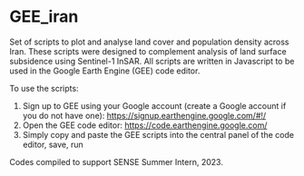# GEE_iran
Set of scripts to plot and analyse land cover and population density across Iran.
These scripts were designed to complement analysis of land surface subsidence using Sentinel-1 InSAR.
All scripts are written in Javascript to be used in the Google Earth Engine (GEE) code editor.

To use the scripts:
1. Sign up to GEE using your Google account (create a Google account if you do not have one): https://signup.earthengine.google.com/#!/
2. Open the GEE code editor: https://code.earthengine.google.com/
3. Simply copy and paste the GEE scripts into the central panel of the code editor, save, run

Codes compiled to support SENSE Summer Intern, 2023.
